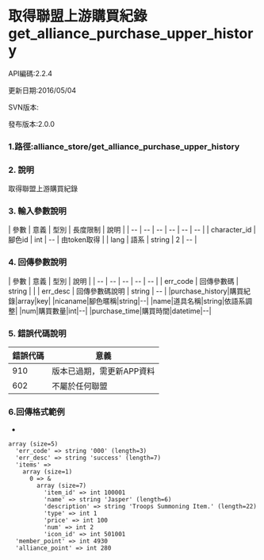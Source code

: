 # 取得聯盟上游購買紀錄 get_alliance_purchase_upper_history

API編碼:2.2.4

> 


更新日期:2016/05/04

> 

SVN版本:

> 

發布版本:2.0.0
### 1.路徑:alliance_store/get_alliance_purchase_upper_history

### 2. 說明

取得聯盟上游購買紀錄


### 3. 輸入參數說明


| 參數 | 意義 | 型別 | 長度限制 | 說明 |
| -- | -- | -- | -- | -- | -- |
| character_id | 腳色id | int | -- | 由token取得 |
| lang | 語系 | string | 2 | -- |

### 4. 回傳參數說明
| 參數 | 意義 | 型別 | 說明 |
| -- | -- | -- | -- | -- |
| err_code | 回傳參數碼 | string |  |
| err_desc | 回傳參數碼說明 | string | -- |
|purchase_history|購買紀錄|array|key|
|nicaname|腳色暱稱|string|--|
|name|道具名稱|string|依語系調整|
|num|購買數量|int|--|
|purchase_time|購買時間|datetime|--|

### 5. 錯誤代碼說明
|錯誤代碼|意義|
|--|--|
|910|版本已過期，需更新APP資料|
|602|不屬於任何聯盟|


### 6.回傳格式範例

*

```
array (size=5)
  'err_code' => string '000' (length=3)
  'err_desc' => string 'success' (length=7)
  'items' => 
    array (size=1)
      0 => &
        array (size=7)
          'item_id' => int 100001
          'name' => string 'Jasper' (length=6)
          'description' => string 'Troops Summoning Item.' (length=22)
          'type' => int 1
          'price' => int 100
          'num' => int 2
          'icon_id' => int 501001
  'member_point' => int 4930
  'alliance_point' => int 280

```

